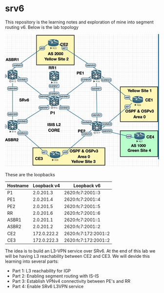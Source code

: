 # srv6

This repository is the learning notes and exploration of mine into segment routing v6. Below is the lab topology

![Lab Topology](https://github.com/meorkamalmeorsulaiman/srv6/blob/main/images/topology.jpg)

These are the loopbacks

| Hostname | Loopback v4 | Loopback v6          |
|----------|-------------|----------------------|
| P1       | 2.0.201.3   | 2620:fc7:2001::3     |
| PE1      | 2.0.201.4   | 2620:fc7:2001::4     |
| PE2      | 2.0.201.5   | 2620:fc7:2001::5     |
| RR       | 2.0.201.6   | 2620:fc7:2001::6     |
| ASBR1    | 2.0.201.1   | 2620:fc7:2001::1     |
| ASBR2    | 2.0.201.2   | 2620:fc7:2001::2     |
| CE2      | 172.0.222.2 | 2620:fc7:172:2001::2 |
| CE3      | 172.0.222.3 | 2620:fc7:172:2001::2 |

The idea is to build an L3-VPN service over SRv6. At the end of this lab we will be having L3 reachability between CE2 and CE3. We will devide this learning into several parts:

- Part 1: L3 reachability for IGP
- Part 2: Enabling segment routing with IS-IS
- Part 3: Establish VPNv4 connectivity between PE's and RR
- Part 4: Enable SRv6 L3VPN service
